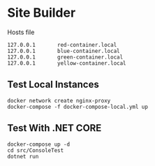 # Site Builder


Hosts file
```
127.0.0.1       red-container.local
127.0.0.1       blue-container.local
127.0.0.1       green-container.local
127.0.0.1       yellow-container.local

```

## Test Local Instances

```
docker network create nginx-proxy
docker-compose -f docker-compose-local.yml up
```

## Test With .NET CORE

```
docker-compose up -d
cd src/ConsoleTest
dotnet run
```